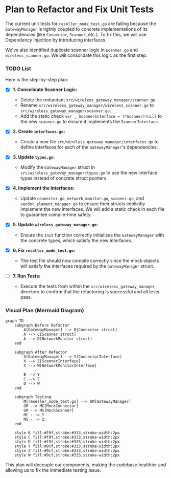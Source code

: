 # Plan to Refactor and Fix Unit Tests

The current unit tests for `reseller_mode_test.go` are failing because the `GatewayManager` is tightly coupled to concrete implementations of its dependencies (like `Connector`, `Scanner`, etc.). To fix this, we will use Dependency Injection by introducing interfaces.

We've also identified duplicate scanner logic in `scanner.go` and `wireless_scanner.go`. We will consolidate this logic as the first step.

### TODO List

Here is the step-by-step plan:

- [x] **1. Consolidate Scanner Logic:**
    - Delete the redundant `src/wireless_gateway_manager/scanner.go`.
    - Rename `src/wireless_gateway_manager/wireless_scanner.go` to `src/wireless_gateway_manager/scanner.go`.
    - Add the static check `var _ ScannerInterface = (*Scanner)(nil)` to the new `scanner.go` to ensure it implements the `ScannerInterface`.

- [x] **2. Create `interfaces.go`:**
    - Create a new file `src/wireless_gateway_manager/interfaces.go` to define interfaces for each of the `GatewayManager`'s dependencies.

- [x] **3. Update `types.go`:**
    - Modify the `GatewayManager` struct in `src/wireless_gateway_manager/types.go` to use the new interface types instead of concrete struct pointers.

- [x] **4. Implement the Interfaces:**
    - Update `connector.go`, `network_monitor.go`, `scanner.go`, and `vendor_element_manager.go` to ensure their structs implicitly implement the new interfaces. We will add a static check in each file to guarantee compile-time safety.

- [x] **5. Update `wireless_gateway_manager.go`:**
    - Ensure the `Init` function correctly initializes the `GatewayManager` with the concrete types, which satisfy the new interfaces.

- [x] **6. Fix `reseller_mode_test.go`:**
    - The test file should now compile correctly since the mock objects will satisfy the interfaces required by the `GatewayManager` struct.

- [ ] **7. Run Tests:**
    - Execute the tests from within the `src/wireless_gateway_manager` directory to confirm that the refactoring is successful and all tests pass.

### Visual Plan (Mermaid Diagram)

```mermaid
graph TD
    subgraph Before Refactor
        A[GatewayManager] --> B[Connector struct]
        A --> C[Scanner struct]
        A --> D[NetworkMonitor struct]
    end

    subgraph After Refactor
        X[GatewayManager] --> Y[ConnectorInterface]
        X --> Z[ScannerInterface]
        X --> W[NetworkMonitorInterface]

        B --> Y
        C --> Z
        D --> W
    end

    subgraph Testing
        M[reseller_mode_test.go] --> GM[GatewayManager]
        GM --> MC[MockConnector]
        GM --> MS[MockScanner]
        MC -.-> Y
        MS -.-> Z
    end

    style B fill:#f9f,stroke:#333,stroke-width:2px
    style C fill:#f9f,stroke:#333,stroke-width:2px
    style D fill:#f9f,stroke:#333,stroke-width:2px
    style Y fill:#9cf,stroke:#333,stroke-width:2px
    style Z fill:#9cf,stroke:#333,stroke-width:2px
    style W fill:#9cf,stroke:#333,stroke-width:2px
```

This plan will decouple our components, making the codebase healthier and allowing us to fix the immediate testing issue.
